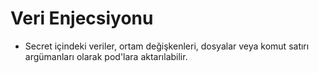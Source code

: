 # Veri Enjecsiyonu

* Secret içindeki veriler, ortam değişkenleri, dosyalar veya komut satırı argümanları olarak pod'lara aktarılabilir.